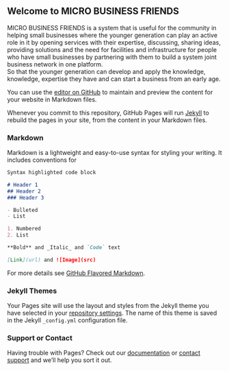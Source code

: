 ## Welcome to MICRO BUSINESS FRIENDS

MICRO BUSINESS FRIENDS is a system that is useful for the community in helping small businesses where the younger generation can play an active role in it by opening services with their expertise, discussing, sharing ideas, providing solutions and the need for facilities and infrastructure for people who have small businesses by partnering with them to build a system  joint business network in one platform.  
So that the younger generation can develop and apply the knowledge, knowledge, expertise they have and can start a business from an early age.

You can use the [editor on GitHub](https://github.com/KOSASIH/Micro-Business-Friends/edit/main/README.md) to maintain and preview the content for your website in Markdown files.

Whenever you commit to this repository, GitHub Pages will run [Jekyll](https://jekyllrb.com/) to rebuild the pages in your site, from the content in your Markdown files.

### Markdown

Markdown is a lightweight and easy-to-use syntax for styling your writing. It includes conventions for

```markdown
Syntax highlighted code block

# Header 1
## Header 2
### Header 3

- Bulleted
- List

1. Numbered
2. List

**Bold** and _Italic_ and `Code` text

[Link](url) and ![Image](src)
```

For more details see [GitHub Flavored Markdown](https://guides.github.com/features/mastering-markdown/).

### Jekyll Themes

Your Pages site will use the layout and styles from the Jekyll theme you have selected in your [repository settings](https://github.com/KOSASIH/Micro-Business-Friends/settings/pages). The name of this theme is saved in the Jekyll `_config.yml` configuration file.

### Support or Contact

Having trouble with Pages? Check out our [documentation](https://docs.github.com/categories/github-pages-basics/) or [contact support](https://support.github.com/contact) and we’ll help you sort it out.
